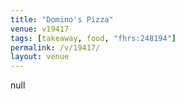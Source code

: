 ```yaml
---
title: "Domino's Pizza"
venue: v19417
tags: [takeaway, food, "fhrs:248194"]
permalink: /v/19417/
layout: venue
---
```

null